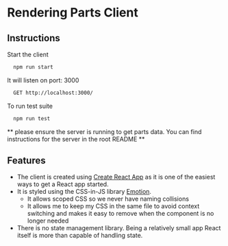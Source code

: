 # Rendering Parts Client

## Instructions

Start the client

```bash
  npm run start
```

It will listen on port: 3000

```bash
  GET http://localhost:3000/
```

To run test suite

```bash
  npm run test
```

** please ensure the server is running to get parts data. You can find instructions for the server in the root README **

## Features

- The client is created using [Create React App]('https://create-react-app.dev/') as it is one of the easiest ways to get a React app started.
- It is styled using the CSS-in-JS library [Emotion]('https://emotion.sh/docs/introduction').
  - It allows scoped CSS so we never have naming collisions
  - It allows me to keep my CSS in the same file to avoid context switching and makes it easy to remove when the component is no longer needed
- There is no state management library. Being a relatively small app React itself is more than capable of handling state.
